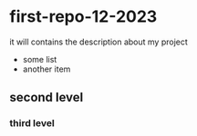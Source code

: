 # first-repo-12-2023
it will contains the description about my project
- some list
- another item
## second level
### third level
